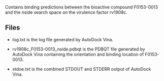 Contains binding predictions between the bioactive compound F0153-0013 and the nside search space on the virulence factor rv1908c.

## Files

- log.txt is the log file generated by AutoDock Vina.

- rv1908c_F0153-0013_nside.pdbqt is the PDBQT file generated by AutoDock Vina containing the orientation and binding location of F0153-0013.

- stdoe.txt is the combined STDOUT and STDERR output of AutoDock Vina.

